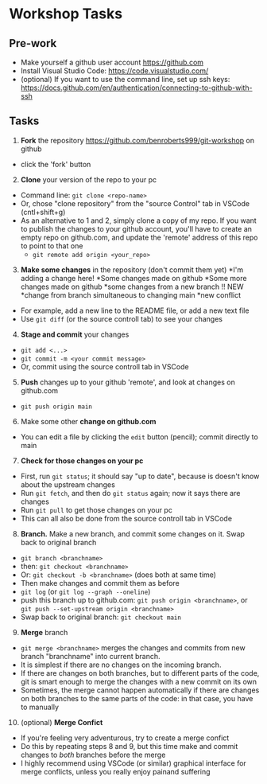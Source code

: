 # Workshop Tasks

## Pre-work

* Make yourself a github user account <https://github.com>
* Install Visual Studio Code: <https://code.visualstudio.com/>
* (optional) If you want to use the command line, set up ssh keys: <https://docs.github.com/en/authentication/connecting-to-github-with-ssh>

## Tasks

1. **Fork** the repository <https://github.com/benroberts999/git-workshop> on github

* click the 'fork' button

2. **Clone** your version of the repo to your pc

* Command line: `git clone <repo-name>`
* Or, chose "clone repository" from the "source Control" tab in VSCode (cntl+shift+g)
* As an alternative to 1 and 2, simply clone a copy of my repo. If you want to publish the changes to your github account, you'll have to create an empty repo on github.com, and update the 'remote' address of this repo to point to that one
  * `git remote add origin <your_repo>`

3. **Make some changes** in the repository (don't commit them yet)
*I'm adding a change here!
*Some changes made on github
*Some more changes made on github
*some changes from a new branch !! NEW
*change from branch simultaneous to changing main
*new conflict
* For example, add a new line to the README file, or add a new text file
* Use `git diff` (or the source controll tab) to see your changes

4. **Stage and commit** your changes

* `git add <...>`
* `git commit -m <your commit message>`
* Or, commit using the source controll tab in VSCode

5. **Push** changes up to your github 'remote', and look at changes on github.com

* `git push origin main`

6. Make some other **change on github.com**

* You can edit a file by clicking the `edit` button (pencil); commit directly to main

7. **Check for those changes on your pc**

* First, run `git status`; it should say "up to date", because is doesn't know about the upstream changes
* Run `git fetch`, and then do `git status` again; now it says there are changes
* Run `git pull` to get those changes on your pc
* This can all also be done from the source controll tab in VSCode

8. **Branch.** Make a new branch, and commit some changes on it. Swap back to original branch

* `git branch <branchname>`
* then: `git checkout <branchname>`
* Or: `git checkout -b <branchname>` (does both at same time)
* Then make changes and commit them as before
* `git log` (or `git log --graph --oneline`)
* push this branch up to github.com: `git push origin <branchname>`, or `git push --set-upstream origin <branchname>`
* Swap back to original branch: `git checkout main`

9. **Merge** branch

* `git merge <branchname>` merges the changes and commits from new branch "branchname" into current branch.
* It is simplest if there are no changes on the incoming branch.
* If there are changes on both branches, but to different parts of the code, git is smart enough to merge the changes with a new commit on its own
* Sometimes, the merge cannot happen automatically if there are changes on both branches to the same parts of the code: in that case, you have to manually

10. (optional) **Merge Confict**

* If you're feeling very adventurous, try to create a merge confict
* Do this by repeating steps 8 and 9, but this time make and commit changes to _both_ branches before the merge
* I highly recommend using VSCode (or similar) graphical interface for merge conflicts, unless you really enjoy painand suffering
